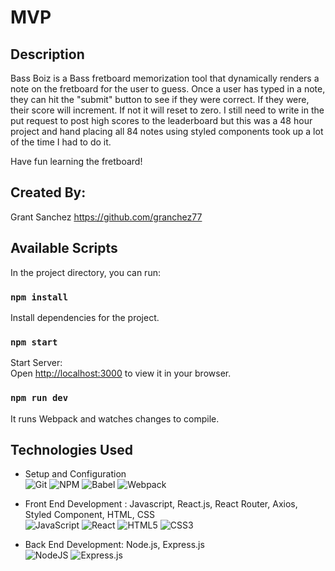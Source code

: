 # MVP

## Description

Bass Boiz is a Bass fretboard memorization tool that dynamically renders a note on the fretboard for the user to guess. Once a user has typed in a note, they can hit the "submit" button to see if they were correct. If they were, their score will increment. If not it will reset to zero. I still need to write in the put request to post high scores to the leaderboard but this was a 48 hour project and hand placing all 84 notes using styled components took up a lot of the time I had to do it.

Have fun learning the fretboard!

## Created By:

Grant Sanchez
https://github.com/granchez77

## Available Scripts
In the project directory, you can run:

### `npm install`
Install dependencies for the project.

### `npm start`
Start Server:\
Open [http://localhost:3000](http://localhost:3000) to view it in your browser.

### `npm run dev`
It runs Webpack and watches changes to compile.

## Technologies Used
- Setup and Configuration \
![Git](https://img.shields.io/badge/git-%23F05033.svg?style=for-the-badge&logo=git&logoColor=white)
![NPM](https://img.shields.io/badge/NPM-%23000000.svg?style=for-the-badge&logo=npm&logoColor=white)
![Babel](https://img.shields.io/badge/Babel-F9DC3e?style=for-the-badge&logo=babel&logoColor=black)
![Webpack](https://img.shields.io/badge/webpack-%238DD6F9.svg?style=for-the-badge&logo=webpack&logoColor=black)

- Front End Development : Javascript, React.js, React Router, Axios, Styled Component, HTML, CSS \
![JavaScript](https://img.shields.io/badge/javascript-%23323330.svg?style=for-the-badge&logo=javascript&logoColor=%23F7DF1E)
![React](https://img.shields.io/badge/react-%2320232a.svg?style=for-the-badge&logo=react&logoColor=%2361DAFB)
![HTML5](https://img.shields.io/badge/html5-%23E34F26.svg?style=for-the-badge&logo=html5&logoColor=white)
![CSS3](https://img.shields.io/badge/css3-%231572B6.svg?style=for-the-badge&logo=css3&logoColor=white)

- Back End Development: Node.js, Express.js \
![NodeJS](https://img.shields.io/badge/node.js-6DA55F?style=for-the-badge&logo=node.js&logoColor=white)
![Express.js](https://img.shields.io/badge/express.js-%23404d59.svg?style=for-the-badge&logo=express&logoColor=%2361DAFB)
